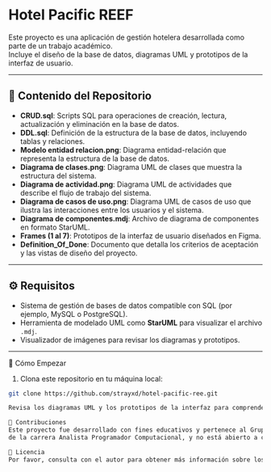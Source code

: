 # Hotel Pacific REEF

Este proyecto es una aplicación de gestión hotelera desarrollada como parte de un trabajo académico.  
Incluye el diseño de la base de datos, diagramas UML y prototipos de la interfaz de usuario.

---

## 📁 Contenido del Repositorio

- **CRUD.sql**: Scripts SQL para operaciones de creación, lectura, actualización y eliminación en la base de datos.  
- **DDL.sql**: Definición de la estructura de la base de datos, incluyendo tablas y relaciones.  
- **Modelo entidad relacion.png**: Diagrama entidad-relación que representa la estructura de la base de datos.  
- **Diagrama de clases.png**: Diagrama UML de clases que muestra la estructura del sistema.  
- **Diagrama de actividad.png**: Diagrama UML de actividades que describe el flujo de trabajo del sistema.  
- **Diagrama de casos de uso.png**: Diagrama UML de casos de uso que ilustra las interacciones entre los usuarios y el sistema.  
- **Diagrama de componentes.mdj**: Archivo de diagrama de componentes en formato StarUML.  
- **Frames (1 al 7)**: Prototipos de la interfaz de usuario diseñados en Figma.  
- **Definition_Of_Done**: Documento que detalla los criterios de aceptación y las vistas de diseño del proyecto.

---

## ⚙️ Requisitos

- Sistema de gestión de bases de datos compatible con SQL (por ejemplo, MySQL o PostgreSQL).  
- Herramienta de modelado UML como **StarUML** para visualizar el archivo `.mdj`.  
- Visualizador de imágenes para revisar los diagramas y prototipos.

---
 🚀 Cómo Empezar

1. Clona este repositorio en tu máquina local:

```bash
git clone https://github.com/strayxd/hotel-pacific-ree.git

Revisa los diagramas UML y los prototipos de la interfaz para comprender la arquitectura y el diseño del sistema.

🤝 Contribuciones
Este proyecto fue desarrollado con fines educativos y pertenece al Grupo 2 de la asignatura Ingeniería de Software
de la carrera Analista Programador Computacional, y no está abierto a contribuciones externas en este momento.

📄 Licencia
Por favor, consulta con el autor para obtener más información sobre los derechos de uso.
